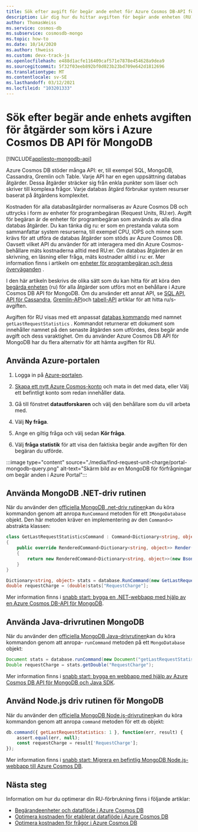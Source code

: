 ```yaml
---
title: Sök efter avgift för begär ande enhet för Azure Cosmos DB-API för MongoDB-åtgärder
description: Lär dig hur du hittar avgiften för begär ande enheten (RU) för MongoDB-frågor som körs mot en Azure Cosmos-behållare. Du kan använda Azure Portal, MongoDB .NET, Java Node.js driv rutiner.
author: ThomasWeiss
ms.service: cosmos-db
ms.subservice: cosmosdb-mongo
ms.topic: how-to
ms.date: 10/14/2020
ms.author: thweiss
ms.custom: devx-track-js
ms.openlocfilehash: e488d1acfe116409caf571e7878e454628a9dea9
ms.sourcegitcommit: 5f32f03eeb892bf0d023b23bd709e642d1812696
ms.translationtype: MT
ms.contentlocale: sv-SE
ms.lasthandoff: 03/12/2021
ms.locfileid: "103201333"
---
```

# <a name="find-the-request-unit-charge-for-operations-executed-in-azure-cosmos-db-api-for-mongodb"></a>Sök efter begär ande enhets avgiften för åtgärder som körs i Azure Cosmos DB API för MongoDB
[!INCLUDE[appliesto-mongodb-api](includes/appliesto-mongodb-api.md)]

Azure Cosmos DB stöder många API: er, till exempel SQL, MongoDB, Cassandra, Gremlin och Table. Varje API har en egen uppsättning databas åtgärder. Dessa åtgärder sträcker sig från enkla punkter som läser och skriver till komplexa frågor. Varje databas åtgärd förbrukar system resurser baserat på åtgärdens komplexitet.

Kostnaden för alla databasåtgärder normaliseras av Azure Cosmos DB och uttrycks i form av enheter för programbegäran (Request Units, RU:er). Avgift för begäran är de enheter för programbegäran som används av alla dina databas åtgärder. Du kan tänka dig ru: er som en prestanda valuta som sammanfattar system resurserna, till exempel CPU, IOPS och minne som krävs för att utföra de databas åtgärder som stöds av Azure Cosmos DB. Oavsett vilket API du använder för att interagera med din Azure Cosmos-behållare mäts kostnaderna alltid med RU:er. Om databas åtgärden är en skrivning, en läsning eller fråga, mäts kostnader alltid i ru: er. Mer information finns i artikeln om [enheter för programbegäran och dess överväganden](request-units.md) .

I den här artikeln beskrivs de olika sätt som du kan hitta för att köra den [begärda enheten](request-units.md) (ru) för alla åtgärder som utförs mot en behållare i Azure Cosmos DB API för MongoDB. Om du använder ett annat API, se [SQL API](find-request-unit-charge.md), [API för Cassandra](find-request-unit-charge-cassandra.md), [Gremlin-API](find-request-unit-charge-gremlin.md)och [tabell-API](find-request-unit-charge-table.md) artiklar för att hitta ru/s-avgiften.

Avgiften för RU visas med ett anpassat [databas kommando](https://docs.mongodb.com/manual/reference/command/) med namnet `getLastRequestStatistics` . Kommandot returnerar ett dokument som innehåller namnet på den senaste åtgärden som utfördes, dess begär ande avgift och dess varaktighet. Om du använder Azure Cosmos DB API för MongoDB har du flera alternativ för att hämta avgiften för RU.

## <a name="use-the-azure-portal"></a>Använda Azure-portalen

1. Logga in på [Azure-portalen](https://portal.azure.com/).

1. [Skapa ett nytt Azure Cosmos-konto](create-mongodb-dotnet.md#create-a-database-account) och mata in det med data, eller Välj ett befintligt konto som redan innehåller data.

1. Gå till fönstret **datautforskaren** och välj den behållare som du vill arbeta med.

1. Välj **Ny fråga**.

1. Ange en giltig fråga och välj sedan **Kör fråga**.

1. Välj **fråga statistik** för att visa den faktiska begär ande avgiften för den begäran du utförde.

:::image type="content" source="./media/find-request-unit-charge/portal-mongodb-query.png" alt-text="Skärm bild av en MongoDB för förfrågningar om begär anden i Azure Portal":::

## <a name="use-the-mongodb-net-driver"></a>Använda MongoDB .NET-driv rutinen

När du använder den [officiella MongoDB .net-driv rutinen](https://docs.mongodb.com/ecosystem/drivers/csharp/)kan du köra kommandon genom att anropa `RunCommand` metoden för ett `IMongoDatabase` objekt. Den här metoden kräver en implementering av den `Command<>` abstrakta klassen:

```csharp
class GetLastRequestStatisticsCommand : Command<Dictionary<string, object>>
{
    public override RenderedCommand<Dictionary<string, object>> Render(IBsonSerializerRegistry serializerRegistry)
    {
        return new RenderedCommand<Dictionary<string, object>>(new BsonDocument("getLastRequestStatistics", 1), serializerRegistry.GetSerializer<Dictionary<string, object>>());
    }
}

Dictionary<string, object> stats = database.RunCommand(new GetLastRequestStatisticsCommand());
double requestCharge = (double)stats["RequestCharge"];
```

Mer information finns i [snabb start: bygga en .NET-webbapp med hjälp av en Azure Cosmos DB-API för MongoDB](create-mongodb-dotnet.md).

## <a name="use-the-mongodb-java-driver"></a>Använda Java-drivrutinen MongoDB


När du använder den [officiella MongoDB Java-drivrutinen](https://mongodb.github.io/mongo-java-driver/)kan du köra kommandon genom att anropa- `runCommand` metoden på ett `MongoDatabase` objekt:

```java
Document stats = database.runCommand(new Document("getLastRequestStatistics", 1));
Double requestCharge = stats.getDouble("RequestCharge");
```

Mer information finns i [snabb start: bygga en webbapp med hjälp av Azure Cosmos DB API för MongoDB och Java SDK](create-mongodb-java.md).

## <a name="use-the-mongodb-nodejs-driver"></a>Använd Node.js driv rutinen för MongoDB

När du använder den [officiella MongoDB Node.js-drivrutinen](https://mongodb.github.io/node-mongodb-native/)kan du köra kommandon genom att anropa `command` metoden för ett `db` objekt:

```javascript
db.command({ getLastRequestStatistics: 1 }, function(err, result) {
    assert.equal(err, null);
    const requestCharge = result['RequestCharge'];
});
```

Mer information finns i [snabb start: Migrera en befintlig MongoDB Node.js-webbapp till Azure Cosmos DB](create-mongodb-nodejs.md).

## <a name="next-steps"></a>Nästa steg

Information om hur du optimerar din RU-förbrukning finns i följande artiklar:

* [Begärandeenheter och dataflöde i Azure Cosmos DB](request-units.md)
* [Optimera kostnaden för etablerat dataflöde i Azure Cosmos DB](optimize-cost-throughput.md)
* [Optimera kostnaden för frågor i Azure Cosmos DB](./optimize-cost-reads-writes.md)